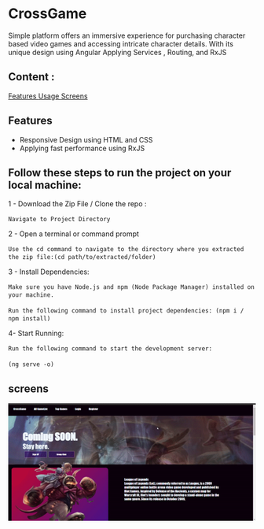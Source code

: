 # CrossGame
Simple platform offers an immersive experience for purchasing character based video games and accessing intricate character details. With its unique design using Angular Applying Services , Routing, and RxJS

## Content :

<a href="#feature">Features </a>
<a href="#usage">Usage </a>
<a href="#screens">Screens </a>

## Features <a name="feature"></a>

- Responsive Design using HTML and CSS
- Applying fast performance using RxJS


## Follow these steps to run the project on your local machine:

1 - Download the Zip File / Clone the repo :

    Navigate to Project Directory
    
2 - Open a terminal or command prompt

    Use the cd command to navigate to the directory where you extracted the zip file:(cd path/to/extracted/folder)
    
3 - Install Dependencies:

    Make sure you have Node.js and npm (Node Package Manager) installed on your machine.
    
    Run the following command to install project dependencies: (npm i / npm install)
    
4- Start Running: 

    Run the following command to start the development server:
    
    (ng serve -o)

## screens
<p align="center" id="screens">
  <img src="./src/assets/images/ezgif.com-crop.gif" alt="Alt Text">
</p>
